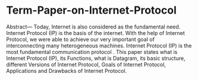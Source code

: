 # Term-Paper-on-Internet-Protocol
Abstract— Today, Internet is also considered as the fundamental need. Internet
Protocol (IP) is the basis of the internet. With the help of Internet Protocol, we were
able to achieve our very important goal of interconnecting many heterogeneous
machines. Internet Protocol (IP) is the most fundamental communication protocol . This
paper states what is Internet Protocol (IP), its Functions, what is Datagram, its basic
structure, different Versions of Internet Protocol, Goals of Internet Protocol,
Applications and Drawbacks of Internet Protocol.

